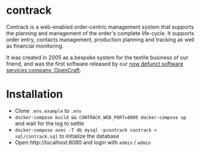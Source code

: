 contrack
========

Contrack is a web-enabled order-centric management system that supports the planning and management of the order's complete life-cycle. It supports order entry, contacts management, production planning and tracking as well as financial monitoring.

It was created in 2005 as a bespoke system for the textile business of our friend, and was the first software released by our [now defunct software services company, OpenCraft](https://web.archive.org/web/20170422101115/http://www.open-craft.com/).

# Installation
- Clone `.env.example` to `.env`
- `docker-compose build && CONTRACK_WEB_PORT=8080 docker-compose up` and wait for the log to settle
- `docker-compose exec -T db mysql -pcontrack contrack < sql/contrack.sql` to initialize the database
- Open http://localhost:8080 and login with `admin` / `admin`
